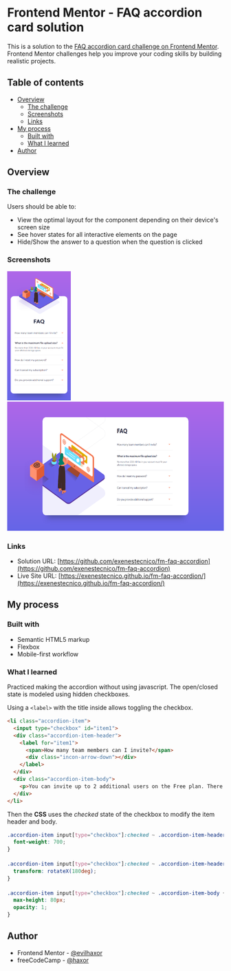 # Frontend Mentor - FAQ accordion card solution

This is a solution to the [FAQ accordion card challenge on Frontend Mentor](https://www.frontendmentor.io/challenges/faq-accordion-card-XlyjD0Oam). Frontend Mentor challenges help you improve your coding skills by building realistic projects. 

## Table of contents

- [Overview](#overview)
  - [The challenge](#the-challenge)
  - [Screenshots](#screenshots)
  - [Links](#links)
- [My process](#my-process)
  - [Built with](#built-with)
  - [What I learned](#what-i-learned)
- [Author](#author)

## Overview

### The challenge

Users should be able to:

- View the optimal layout for the component depending on their device's screen size
- See hover states for all interactive elements on the page
- Hide/Show the answer to a question when the question is clicked

### Screenshots

<img src="screenshots/mobile.png" height="300px">
<img src="screenshots/desktop.png" height="300px">

### Links

- Solution URL: [https://github.com/exenestecnico/fm-faq-accordion](https://github.com/exenestecnico/fm-faq-accordion)
- Live Site URL: [https://exenestecnico.github.io/fm-faq-accordion/](https://exenestecnico.github.io/fm-faq-accordion/)

## My process

### Built with

- Semantic HTML5 markup
- Flexbox
- Mobile-first workflow

### What I learned

Practiced making the accordion without using javascript. The open/closed state is modeled using hidden checkboxes.

Using a `<label>` with the title inside allows toggling the checkbox.

```html
<li class="accordion-item">
  <input type="checkbox" id="item1">
  <div class="accordion-item-header">
    <label for="item1">
      <span>How many team members can I invite?</span>
      <div class="incon-arrow-down"></div>
    </label>
  </div>
  <div class="accordion-item-body">
    <p>You can invite up to 2 additional users on the Free plan. There is no limit on team members for the Premium plan.</p>
  </div>
</li>
```

Then the **CSS** uses the *checked* state of the checkbox to modify the item header and body.

```css
.accordion-item input[type="checkbox"]:checked ~ .accordion-item-header label {
  font-weight: 700;
}

.accordion-item input[type="checkbox"]:checked ~ .accordion-item-header label .incon-arrow-down {
  transform: rotateX(180deg);
}

.accordion-item input[type="checkbox"]:checked ~ .accordion-item-body {
  max-height: 80px;
  opacity: 1;
}
```

## Author

- Frontend Mentor - [@evilhaxor](https://www.frontendmentor.io/profile/evilhaxor)
- freeCodeCamp - [@haxor](https://www.freecodecamp.org/haxor)
